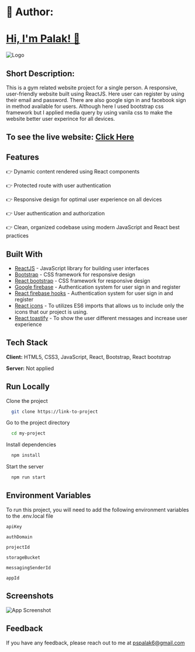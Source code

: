 
# 🚀 Author:

# [Hi, I'm Palak! 👋](https://github.com/Palak-SweetCoder)

![Logo](https://i.ibb.co/G3cpjC0/PERFECT-GYM.png)

## Short Description:
This is a gym related website project for a single person. A responsive, user-friendly website built using ReactJS. Here user can register by using their email and password. There are also google sign in and facebook sign in method available for users. Although here I used bootstrap css framework but I applied media query by using vanila css to make the website better user experince for all devices.

## To see the live website: [Click Here](https://perfect-gym-dc72e.web.app/)

## Features

👉 Dynamic content rendered using React components

👉 Protected route with user authentication

👉 Responsive design for optimal user experience on all devices

👉 User authentication and authorization

👉 Clean, organized codebase using modern JavaScript and React best practices



## Built With

- [ReactJS](https://reactjs.org/) - JavaScript library for building user interfaces
- [Bootstrap](https://getbootstrap.com/) - CSS framework for responsive design
- [React bootstrap](https://react-bootstrap.github.io/) - CSS framework for responsive design
- [Google firebase](https://firebase.google.com/docs/auth/web/start) - Authentication system for user sign in and register
- [React firebase hooks](https://github.com/CSFrequency/react-firebase-hooks) - Authentication system for user sign in and register
- [React icons](https://react-icons.github.io/react-icons/) - To utilizes ES6 imports that allows us to include only the icons that our project is using.
- [React toastify](https://fkhadra.github.io/react-toastify/introduction) - To show the user different messages and increase user experience



## Tech Stack

**Client:** HTML5, CSS3, JavaScript, React, Bootstrap, React bootstrap

**Server:** Not applied

## Run Locally

Clone the project

```bash
  git clone https://link-to-project
```

Go to the project directory

```bash
  cd my-project
```

Install dependencies

```bash
  npm install
```

Start the server

```bash
  npm run start
```


## Environment Variables

To run this project, you will need to add the following environment variables to the .env.local file

`apiKey`

`authDomain`

`projectId`

`storageBucket`

`messagingSenderId`

`appId`

## Screenshots

![App Screenshot](https://i.ibb.co/jVVYFrg/newer.png)


## Feedback

If you have any feedback, please reach out to me at pspalak6@gmail.com
